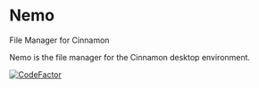 Nemo
====
File Manager for Cinnamon

Nemo is the file manager for the Cinnamon desktop environment. 

[![CodeFactor](https://www.codefactor.io/repository/github/mrmajik45/nemo/badge)](https://www.codefactor.io/repository/github/mrmajik45/nemo)

<!---This count will be off a little because this is my fork of it. Please add codefactor to this repo to be accurate.--->
